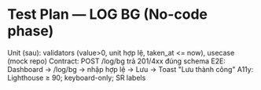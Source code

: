 # Test Plan — LOG BG (No-code phase)
Unit (sau): validators (value>0, unit hợp lệ, taken_at <= now), usecase (mock repo)
Contract: POST /log/bg trả 201/4xx đúng schema
E2E: Dashboard → /log/bg → nhập hợp lệ → Lưu → Toast "Lưu thành công"
A11y: Lighthouse ≥ 90; keyboard-only; SR labels
